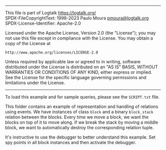 ________________________________________________________________________

This file is part of Logtalk <https://logtalk.org/>  
SPDX-FileCopyrightText: 1998-2023 Paulo Moura <pmoura@logtalk.org>  
SPDX-License-Identifier: Apache-2.0

Licensed under the Apache License, Version 2.0 (the "License");
you may not use this file except in compliance with the License.
You may obtain a copy of the License at

    http://www.apache.org/licenses/LICENSE-2.0

Unless required by applicable law or agreed to in writing, software
distributed under the License is distributed on an "AS IS" BASIS,
WITHOUT WARRANTIES OR CONDITIONS OF ANY KIND, either express or implied.
See the License for the specific language governing permissions and
limitations under the License.
________________________________________________________________________


To load this example and for sample queries, please see the `SCRIPT.txt` file.

This folder contains an example of representation and handling of relations
using events. We have instances of class `block` and a binary `block_stack`
relation between the blocks. Every time we move a block, we want the blocks
on top of it to move along. If we break the stack by moving a middle block,
we want to automatically destroy the corresponding relation tuple.

It's instructive to use the debugger to better understand this example.
Set spy points in all block instances and then activate the debugger.
